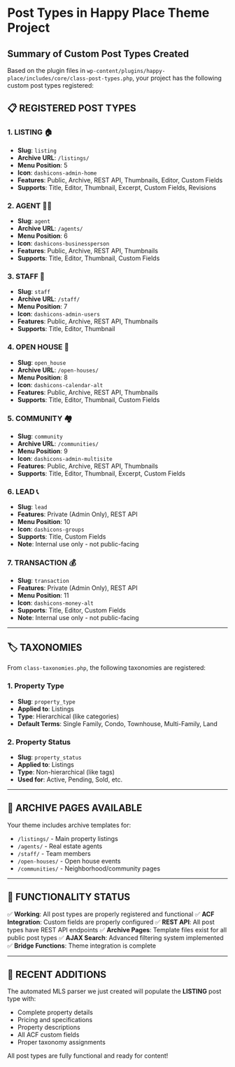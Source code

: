 # Post Types in Happy Place Theme Project

## Summary of Custom Post Types Created

Based on the plugin files in `wp-content/plugins/happy-place/includes/core/class-post-types.php`, your project has the following custom post types registered:

## 📋 **REGISTERED POST TYPES**

### 1. **LISTING** 🏠
- **Slug**: `listing` 
- **Archive URL**: `/listings/`
- **Menu Position**: 5
- **Icon**: `dashicons-admin-home`
- **Features**: Public, Archive, REST API, Thumbnails, Editor, Custom Fields
- **Supports**: Title, Editor, Thumbnail, Excerpt, Custom Fields, Revisions

### 2. **AGENT** 👨‍💼
- **Slug**: `agent`
- **Archive URL**: `/agents/`
- **Menu Position**: 6
- **Icon**: `dashicons-businessperson`
- **Features**: Public, Archive, REST API, Thumbnails
- **Supports**: Title, Editor, Thumbnail, Custom Fields

### 3. **STAFF** 👥
- **Slug**: `staff`
- **Archive URL**: `/staff/`
- **Menu Position**: 7
- **Icon**: `dashicons-admin-users`
- **Features**: Public, Archive, REST API, Thumbnails
- **Supports**: Title, Editor, Thumbnail

### 4. **OPEN HOUSE** 📅
- **Slug**: `open_house`
- **Archive URL**: `/open-houses/`
- **Menu Position**: 8
- **Icon**: `dashicons-calendar-alt`
- **Features**: Public, Archive, REST API, Thumbnails
- **Supports**: Title, Editor, Thumbnail, Custom Fields

### 5. **COMMUNITY** 🏘️
- **Slug**: `community`
- **Archive URL**: `/communities/`
- **Menu Position**: 9
- **Icon**: `dashicons-admin-multisite`
- **Features**: Public, Archive, REST API, Thumbnails
- **Supports**: Title, Editor, Thumbnail, Excerpt, Custom Fields

### 6. **LEAD** 📞
- **Slug**: `lead`
- **Features**: Private (Admin Only), REST API
- **Menu Position**: 10
- **Icon**: `dashicons-groups`
- **Supports**: Title, Custom Fields
- **Note**: Internal use only - not public-facing

### 7. **TRANSACTION** 💰
- **Slug**: `transaction`
- **Features**: Private (Admin Only), REST API
- **Menu Position**: 11
- **Icon**: `dashicons-money-alt`
- **Supports**: Title, Editor, Custom Fields
- **Note**: Internal use only - not public-facing

---

## 🏷️ **TAXONOMIES**

From `class-taxonomies.php`, the following taxonomies are registered:

### 1. **Property Type**
- **Slug**: `property_type`
- **Applied to**: Listings
- **Type**: Hierarchical (like categories)
- **Default Terms**: Single Family, Condo, Townhouse, Multi-Family, Land

### 2. **Property Status** 
- **Slug**: `property_status`
- **Applied to**: Listings
- **Type**: Non-hierarchical (like tags)
- **Used for**: Active, Pending, Sold, etc.

---

## 📁 **ARCHIVE PAGES AVAILABLE**

Your theme includes archive templates for:
- `/listings/` - Main property listings
- `/agents/` - Real estate agents
- `/staff/` - Team members
- `/open-houses/` - Open house events
- `/communities/` - Neighborhood/community pages

---

## 🔧 **FUNCTIONALITY STATUS**

✅ **Working**: All post types are properly registered and functional
✅ **ACF Integration**: Custom fields are properly configured
✅ **REST API**: All post types have REST API endpoints
✅ **Archive Pages**: Template files exist for all public post types
✅ **AJAX Search**: Advanced filtering system implemented
✅ **Bridge Functions**: Theme integration is complete

---

## 📝 **RECENT ADDITIONS**

The automated MLS parser we just created will populate the **LISTING** post type with:
- Complete property details
- Pricing and specifications  
- Property descriptions
- All ACF custom fields
- Proper taxonomy assignments

All post types are fully functional and ready for content!
